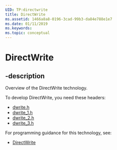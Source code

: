 ```yaml
---
UID: TP:directwrite
title: DirectWrite
ms.assetid: 1466a8a8-0196-3cad-99b3-da84e788e1e7
ms.date: 01/11/2019
ms.keywords: 
ms.topic: conceptual
---
```


# DirectWrite

## -description

Overview of the DirectWrite technology.

To develop DirectWrite, you need these headers:

 * [dwrite.h](../dwrite/index.md)
 * [dwrite_1.h](../dwrite_1/index.md)
 * [dwrite_2.h](../dwrite_2/index.md)
 * [dwrite_3.h](../dwrite_3/index.md)

For programming guidance for this technology, see:
* [DirectWrite](/windows/desktop/directwrite)

